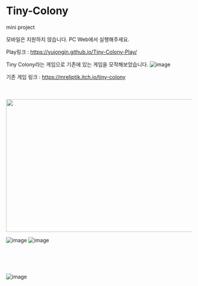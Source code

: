 # Tiny-Colony
mini project

모바일은 지원하지 않습니다. PC Web에서 실행해주세요.

Play링크 : https://yujongin.github.io/Tiny-Colony-Play/


Tiny Colony라는 게임으로 기존에 있는 게임을 모작해보았습니다.
![image](https://github.com/user-attachments/assets/1453e472-efc3-4b2c-b34f-498876009045)

기존 게임 링크 : https://mreliptik.itch.io/tiny-colony 
<br/><br/><br/><br/>
<img src="https://github.com/user-attachments/assets/331aed44-5d79-4b89-8089-b7a93da8afc9" width="640" height="360"/>


![image](https://github.com/user-attachments/assets/74879d6c-9468-40ba-b5f3-8c99718a37e9)
![image](https://github.com/user-attachments/assets/ba62fd26-36ff-47ba-b048-ebaad91d0708)

<br/><br/><br/><br/>
![image](https://github.com/user-attachments/assets/3bfad0fd-3b4e-4fa8-8ff3-75ad1c63dede)








